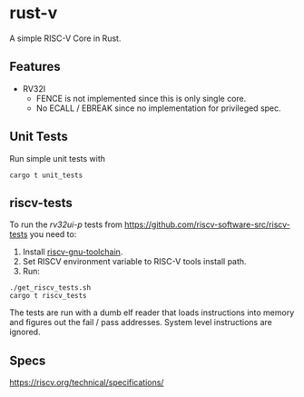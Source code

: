 # rust-v

A simple RISC-V Core in Rust.

## Features

- RV32I
  - FENCE is not implemented since this is only single core.
  - No ECALL / EBREAK since no implementation for privileged spec.

## Unit Tests

Run simple unit tests with
```
cargo t unit_tests
```

## riscv-tests

To run the *rv32ui-p* tests from https://github.com/riscv-software-src/riscv-tests
you need to:
1. Install [riscv-gnu-toolchain](https://github.com/riscv-collab/riscv-gnu-toolchain).
2. Set RISCV environment variable to RISC-V tools install path.
3. Run:
```
./get_riscv_tests.sh
cargo t riscv_tests
```

The tests are run with a dumb elf reader that loads instructions into memory and
figures out the fail / pass addresses. System level instructions are ignored.

## Specs

https://riscv.org/technical/specifications/
